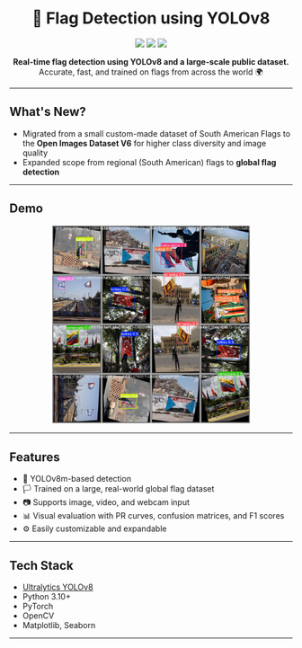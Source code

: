 <h1 align="center">🏁 Flag Detection using YOLOv8</h1>

<p align="center">
  <img src="https://img.shields.io/github/languages/top/7mgppp1903/flag-detection-YOLOv8?style=for-the-badge" />
  <img src="https://img.shields.io/github/last-commit/7mgppp1903/flag-detection-YOLOv8?style=for-the-badge" />
  <img src="https://img.shields.io/github/license/7mgppp1903/flag-detection-YOLOv8?style=for-the-badge" />
</p>

<p align="center">
  <b>Real-time flag detection using YOLOv8 and a large-scale public dataset.</b><br>
  Accurate, fast, and trained on flags from across the world 🌍
</p>

---

## What's New?

- Migrated from a small custom-made dataset of South American Flags to the **Open Images Dataset V6** for higher class diversity and image quality
- Expanded scope from regional (South American) flags to **global flag detection**

---

## Demo

<p align="center">
  <img src="results/val_batch1_pred.jpg" alt="demo" width="70%">
</p>

---

## Features

- 🎯 YOLOv8m-based detection
- 🏳️ Trained on a large, real-world global flag dataset
- 📷 Supports image, video, and webcam input
- 📊 Visual evaluation with PR curves, confusion matrices, and F1 scores
- ⚙️ Easily customizable and expandable

---

## Tech Stack

- [Ultralytics YOLOv8](https://github.com/ultralytics/ultralytics)
- Python 3.10+
- PyTorch
- OpenCV
- Matplotlib, Seaborn

---



